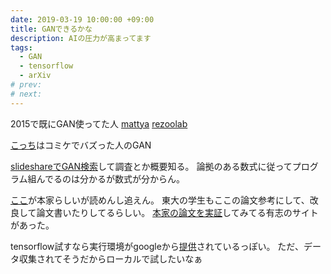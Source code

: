 ```yaml
---
date: 2019-03-19 10:00:00 +09:00
title: GANできるかな
description: AIの圧力が高まってます
tags:
  - GAN
  - tensorflow
  - arXiv
# prev:
# next:
---
```


2015で既にGAN使ってた人
[mattya](https://qiita.com/mattya)
[rezoolab](https://qiita.com/rezoolab)

[こっち](https://github.com/makegirlsmoe/makegirlsmoe_web)はコミケでバズった人のGAN

[slideshareでGAN検索](https://www.slideshare.net/search/slideshow?q=gan)して調査とか概要知る。
論拠のある数式に従ってプログラム組んでるのは分かるが数式が分からん。

[ここ](https://arxiv.org/)が本家らしいが読めんし追えん。
東大の学生もここの論文参考にして、改良して論文書いたりしてるらしい。
[本家の論文を実証](https://github.com/arXivTimes/arXivTimes)してみてる有志のサイトがあった。

tensorflow試すなら実行環境がgoogleから[提供](https://colab.research.google.com/notebooks/welcome.ipynb)されているっぽい。
ただ、データ収集されてそうだからローカルで試したいなぁ

